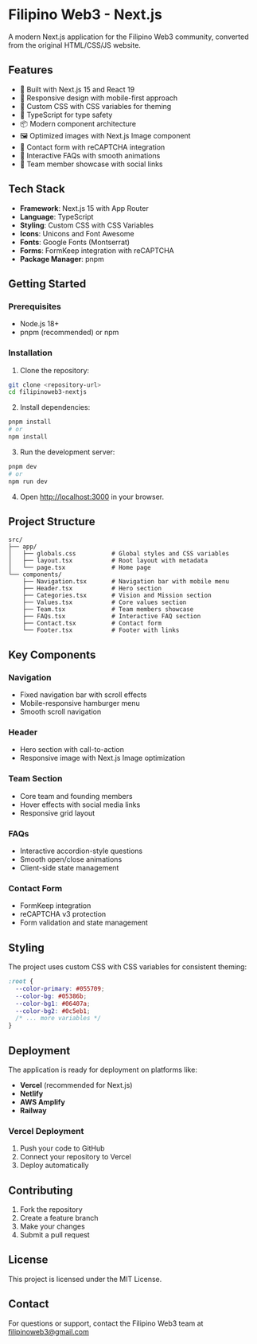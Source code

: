 # Filipino Web3 - Next.js

A modern Next.js application for the Filipino Web3 community, converted from the original HTML/CSS/JS website.

## Features

- 🚀 Built with Next.js 15 and React 19
- 📱 Responsive design with mobile-first approach
- 🎨 Custom CSS with CSS variables for theming
- 🔧 TypeScript for type safety
- 📦 Modern component architecture
- 🖼️ Optimized images with Next.js Image component
- 📝 Contact form with reCAPTCHA integration
- 🎯 Interactive FAQs with smooth animations
- 👥 Team member showcase with social links

## Tech Stack

- **Framework**: Next.js 15 with App Router
- **Language**: TypeScript
- **Styling**: Custom CSS with CSS Variables
- **Icons**: Unicons and Font Awesome
- **Fonts**: Google Fonts (Montserrat)
- **Forms**: FormKeep integration with reCAPTCHA
- **Package Manager**: pnpm

## Getting Started

### Prerequisites

- Node.js 18+ 
- pnpm (recommended) or npm

### Installation

1. Clone the repository:
```bash
git clone <repository-url>
cd filipinoweb3-nextjs
```

2. Install dependencies:
```bash
pnpm install
# or
npm install
```

3. Run the development server:
```bash
pnpm dev
# or
npm run dev
```

4. Open [http://localhost:3000](http://localhost:3000) in your browser.

## Project Structure

```
src/
├── app/
│   ├── globals.css          # Global styles and CSS variables
│   ├── layout.tsx           # Root layout with metadata
│   └── page.tsx             # Home page
└── components/
    ├── Navigation.tsx       # Navigation bar with mobile menu
    ├── Header.tsx           # Hero section
    ├── Categories.tsx       # Vision and Mission section
    ├── Values.tsx           # Core values section
    ├── Team.tsx             # Team members showcase
    ├── FAQs.tsx             # Interactive FAQ section
    ├── Contact.tsx          # Contact form
    └── Footer.tsx           # Footer with links
```

## Key Components

### Navigation
- Fixed navigation bar with scroll effects
- Mobile-responsive hamburger menu
- Smooth scroll navigation

### Header
- Hero section with call-to-action
- Responsive image with Next.js Image optimization

### Team Section
- Core team and founding members
- Hover effects with social media links
- Responsive grid layout

### FAQs
- Interactive accordion-style questions
- Smooth open/close animations
- Client-side state management

### Contact Form
- FormKeep integration
- reCAPTCHA v3 protection
- Form validation and state management

## Styling

The project uses custom CSS with CSS variables for consistent theming:

```css
:root {
  --color-primary: #055709;
  --color-bg: #05386b;
  --color-bg1: #06407a;
  --color-bg2: #0c5eb1;
  /* ... more variables */
}
```

## Deployment

The application is ready for deployment on platforms like:

- **Vercel** (recommended for Next.js)
- **Netlify**
- **AWS Amplify**
- **Railway**

### Vercel Deployment

1. Push your code to GitHub
2. Connect your repository to Vercel
3. Deploy automatically

## Contributing

1. Fork the repository
2. Create a feature branch
3. Make your changes
4. Submit a pull request

## License

This project is licensed under the MIT License.

## Contact

For questions or support, contact the Filipino Web3 team at filipinoweb3@gmail.com